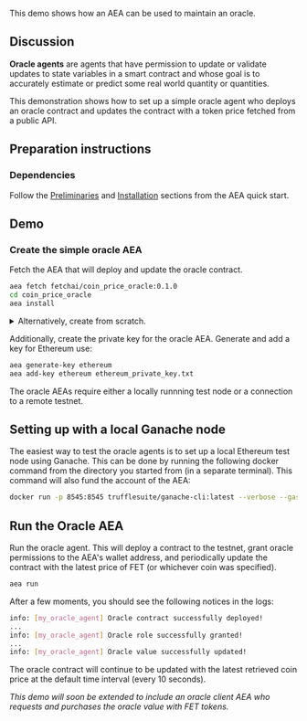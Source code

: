 This demo shows how an AEA can be used to maintain an oracle.

## Discussion

**Oracle agents** are agents that have permission to update or validate updates to state variables in a smart contract and whose goal is to accurately estimate or predict some real world quantity or quantities.

This demonstration shows how to set up a simple oracle agent who deploys an oracle contract and updates the contract with a token price fetched from a public API.

## Preparation instructions
 
### Dependencies

Follow the <a href="../quickstart/#preliminaries">Preliminaries</a> and <a href="../quickstart/#installation">Installation</a> sections from the AEA quick start.

## Demo

### Create the simple oracle AEA

Fetch the AEA that will deploy and update the oracle contract.

``` bash
aea fetch fetchai/coin_price_oracle:0.1.0
cd coin_price_oracle
aea install
```

<details><summary>Alternatively, create from scratch.</summary>
<p>

Create the AEA that will deploy the contract.

``` bash
aea create coin_price_oracle
cd coin_price_oracle_client
aea add connection fetchai/http_client:latest
aea add connection fetchai/ledger:latest
aea add connection fetchai/p2p_libp2p:latest
aea add skill fetchai/coin_price:0.1.0
aea add skill fetchai/simple_oracle:0.1.0
aea install
aea config set agent.default_connection fetchai/p2p_libp2p:latest
```

Then update the agent config with the default routing:
``` bash
aea config set --type dict agent.default_routing \
'{
"fetchai/contract_api:latest": "fetchai/ledger:latest",
"fetchai/http:latest": "fetchai/http_client:latest",
"fetchai/ledger_api:latest": "fetchai/ledger:latest"
}'
```

And change the default ledger:
``` bash
aea config set agent.default_ledger ethereum
```

</p>
</details>

Additionally, create the private key for the oracle AEA. Generate and add a key for Ethereum use:

``` bash
aea generate-key ethereum
aea add-key ethereum ethereum_private_key.txt
```


The oracle AEAs require either a locally runnning test node or a connection to a remote testnet.

## Setting up with a local Ganache node

The easiest way to test the oracle agents is to set up a local Ethereum test node using Ganache. This can be done by running the following docker command from the directory you started from (in a separate terminal). This command will also fund the account of the AEA:
``` bash
docker run -p 8545:8545 trufflesuite/ganache-cli:latest --verbose --gasPrice=0 --gasLimit=0x1fffffffffffff --account="$(cat coin_price_oracle/ethereum_private_key.txt),1000000000000000000000"
```

## Run the Oracle AEA

Run the oracle agent. This will deploy a contract to the testnet, grant oracle permissions to the AEA's wallet address, and periodically update the contract with the latest price of FET (or whichever coin was specified).
```bash
aea run
```

After a few moments, you should see the following notices in the logs:
```bash
info: [my_oracle_agent] Oracle contract successfully deployed!
...
info: [my_oracle_agent] Oracle role successfully granted!
...
info: [my_oracle_agent] Oracle value successfully updated!
```
The oracle contract will continue to be updated with the latest retrieved coin price at the default time interval (every 10 seconds).

*This demo will soon be extended to include an oracle client AEA who requests and purchases the oracle value with FET tokens.*
